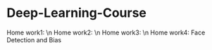 # Deep-Learning-Course

Home work1: 
\n
Home work2:
\n
Home work3: 
\n
Home work4:  Face Detection and Bias
